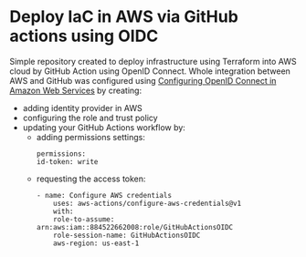 # Deploy IaC in AWS via GitHub actions using OIDC

Simple repository created to deploy infrastructure using Terraform into AWS cloud by GitHub Action using OpenID Connect. Whole integration between AWS and GitHub was configured using [Configuring OpenID Connect in Amazon Web Services](https://docs.github.com/en/actions/deployment/security-hardening-your-deployments/configuring-openid-connect-in-amazon-web-services) by creating:
* adding identity provider in AWS
* configuring the role and trust policy
* updating your GitHub Actions workflow by:
  * adding permissions settings:
    ```
    permissions:
    id-token: write
    ```
  * requesting the access token:
    ```
    - name: Configure AWS credentials
        uses: aws-actions/configure-aws-credentials@v1
        with:
        role-to-assume: arn:aws:iam::884522662008:role/GitHubActionsOIDC
        role-session-name: GitHubActionsOIDC
        aws-region: us-east-1
    ```